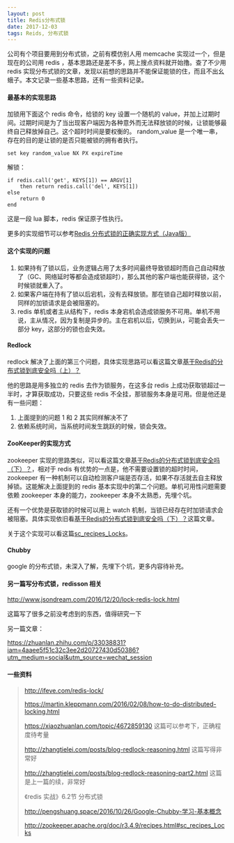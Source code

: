 ```yaml
---
layout: post
title: Redis分布式锁
date: 2017-12-03
tags: Reids, 分布式锁
---
```


公司有个项目要用到分布式锁，之前有模仿别人用 memcache 实现过一个，但是现在的公司用 redis ，基本思路还是差不多，网上搜点资料就开始撸。查了不少用 redis 实现分布式锁的文章，发现以前想的思路并不能保证能锁的住，而且不出幺蛾子。本文记录一些基本思路，还有一些资料记录。

<!-- more -->

#### 最基本的实现思路

加锁用下面这个 redis 命令，给锁的 key 设置一个随机的 value，并加上过期时间。过期时间是为了当出现客户端因为各种意外而无法释放锁的时候，让锁能够最终自己释放掉自己。这个超时时间是要权衡的。 random_value 是一个唯一串，存在的目的是让锁的是否只能被锁的拥有者执行。

```
set key random_value NX PX expireTime 
```

解锁：

```
if redis.call('get', KEYS[1]) == ARGV[1] 
    then return redis.call('del', KEYS[1]) 
else 
    return 0 
end
```

这是一段 lua 脚本，redis 保证原子性执行。

更多的实现细节可以参考[Redis 分布式锁的正确实现方式（Java版）][lock-java]

#### 这个实现的问题

1. 如果持有了锁以后，业务逻辑占用了太多时间最终导致锁超时而自己自动释放了（GC、网络延时等都会造成锁超时），那么其他的客户端也能获得锁，这个时候锁就重入了。
2. 如果客户端在持有了锁以后宕机，没有去释放锁。那在锁自己超时释放以前，同样的加锁请求是会被阻塞的。
3. redis 单机或者主从结构下，redis 本身宕机会造成锁服务不可用。单机不用说，主从情况，因为复制是异步的。主在宕机以后，切换到从，可能会丢失一部分 key，这部分的锁也会失效。

#### Redlock

redlock 解决了上面的第三个问题，具体实现思路可以看这篇文章[基于Redis的分布式锁到底安全吗（上）？][lock1]

他的思路是用多独立的 redis 去作为锁服务，在这多台 redis 上成功获取锁超过一半时，才算获取成功，只要这些 redis 不全挂，那锁服务本身是可用。但是他还是有一些问题：

1. 上面提到的问题 1 和 2 其实同样解决不了
2. 依赖系统时间，当系统时间发生跳跃的时候，锁会失效。

#### ZooKeeper的实现方式

zookeeper 实现的思路类似，可以看这篇文章[基于Redis的分布式锁到底安全吗（下）？][lock2]，相对于 redis 有优势的一点是，他不需要设置锁的超时时间，zookeeper 有一种机制可以自动检测客户端是否存活，如果不存活就去自主释放掉锁。这能解决上面提到的 redis 基本实现中的第二个问题。单机可用性问题需要依赖 zookeeper 本身的能力，zookeeper 本身不太熟悉，先埋个坑。

还有一个优势是获取锁的时候可以用上 watch 机制，当锁已经存在时加锁请求会被阻塞。具体实现依旧看[基于Redis的分布式锁到底安全吗（下）？][lock2]这篇文章。

关于这个实现可以看这篇[sc_recipes_Locks][sc_recipes_Locks]。

#### Chubby

google 的分布式锁，未深入了解，先埋下个坑，更多内容待补充。

#### 另一篇写分布式锁，redisson 相关

http://www.jsondream.com/2016/12/20/lock-redis-lock.html

这篇写了很多之前没考虑到的东西，值得研究一下

另一篇文章：

https://zhuanlan.zhihu.com/p/33038831?iam=4aaee5f51c32c3ee2d20727430d50386?utm_medium=social&utm_source=wechat_session

#### 一些资料

> http://ifeve.com/redis-lock/
>
> https://martin.kleppmann.com/2016/02/08/how-to-do-distributed-locking.html
>
> https://xiaozhuanlan.com/topic/4672859130   这篇可以参考下，正确程度待考量
>
> http://zhangtielei.com/posts/blog-redlock-reasoning.html 这篇写得非常好
>
> http://zhangtielei.com/posts/blog-redlock-reasoning-part2.html  这篇是上一篇的续，非常好
>
> 《redis 实战》6.2节 分布式锁
>
> <http://pengshuang.space/2016/10/26/Google-Chubby-学习-基本概念>
>
> http://zookeeper.apache.org/doc/r3.4.9/recipes.html#sc_recipes_Locks

[lock-java]: https://xiaozhuanlan.com/topic/4672859130
[Lock1]: http://zhangtielei.com/posts/blog-redlock-reasoning.html
[lock2]: http://zhangtielei.com/posts/blog-redlock-reasoning-part2.html
[sc_recipes_Locks]: http://zookeeper.apache.org/doc/r3.4.9/recipes.html#sc_recipes_Locks
